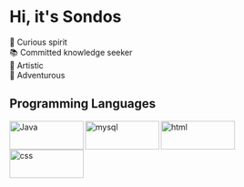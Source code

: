 <h1>Hi, it's Sondos</h1>
<div>
<p style="text-align: justify;">
   💫 Curious spirit <br />
   📚 Committed knowledge seeker <br />
   🎨 Artistic  <br />
   🤩 Adventurous  <br />
    <p>
</div>

<h2>Programming Languages</h2>
<div>
   <img align="left" alt="Java" width="130px" height="50px" src="https://img.shields.io/badge/Java-ED8B00?style=for-the-badge&logo=java&logoColor=white">
   <img align="left" alt="mysql" width="130px" height="50px" src="https://img.shields.io/badge/MySQL-005C84?style=for-the-badge&logo=mysql&logoColor=white">
   <img align="left" alt="html" width="130px" height="50px" src="https://img.shields.io/badge/HTML5-E34F26?style=for-the-badge&logo=html5&logoColor=white">
   <img align="left" alt="css" width="130px" height="50px" src="https://img.shields.io/badge/CSS3-1572B6?style=for-the-badge&logo=css3&logoColor=white">
</div>

 <!---
sondosaabed/sondosaabed is a ✨ special ✨ repository because its `README.md` (this file) appears on your GitHub profile.
You can click the Preview link to take a look at your changes.
--->
